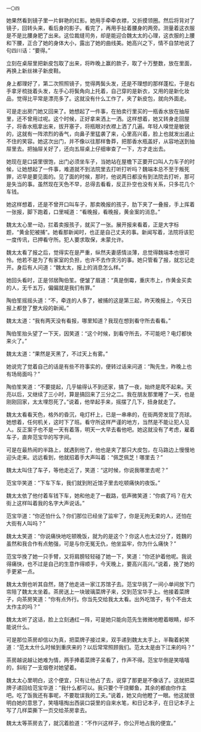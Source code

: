     一〇四 

   她果然看到镜子里一片鲜艳的红影。她用手牵牵衣襟，又折摸领圈。然后将背对了镜子，回转头来，看后身的影子。看完了，再用手扯着腰身的两旁。测量着这衣服是不是比腰身肥了出来。这位裁缝司务，却是能迎合魏太太的心理，这衣服的上腰和下腰，正合了她的身体大小，露出了她的曲线美。她高兴之下，情不自禁地说了句四川话：“要得。”

   立刻在桌屉里把新皮包取了出来，将昨晚上赢的款子，取了十万整数，放在里面，再换上新丝袜子新皮鞋。

   身上都理好了，第二次照照镜子，觉得两鬓头发，还是不理想的那样蓬松，于是右手拿牙梳拢着头发，左手心将鬓角向上托着，自己穿的是新衣，又用的是新化妆品，觉得比平常是漂亮多了。这就没有什么工作了，夹了新皮包，就向外面走。

   可是走出房门她又回来了。她想起了一件事，在拍卖行里买的一瓶香水放在抽屉里，还不曾用过呢。这个时候，正好拿来洒上一洒。这样想着，她又转身走回屋子，将香水瓶拿出来，拔开塞子，将瓶眼对衣襟上洒了几遍。年轻人嗅觉是敏锐的，这就有一阵浓烈的香气，向鼻子里猛袭了来，心里高兴着，脸上也就发出遏止不住的笑容。她这次出门，并不像以往那样鲁莽，把那香水瓶盖好，从容地送到抽屉里去。把抽屉关好了，还向五屉桌上仔细审查了一下，方才走出去。

   她现在是口袋里很饱，出门必须坐车子，当她站在屋檐下正要开口叫人力车子的时候，让她想起了一件事，难道就不到法院里去打听打听吗？魏端本总不至于叛死罪，迟早是要见面的。见了面的时候，那时，他说两日都没有到法院去打听，那可是失当的事。虽然现在天色不早，总得去看看，反正扑空也没有关系，只多花几个车钱。

   她这样想着，还是不曾开口叫车子，那卖晚报的孩子，肋下夹了一叠报，手上挥着一张报，脚下跑着，口里喊道：“看晚报，看晚报，黄金案的消息。”

   魏太太心里一动，拦着卖报孩子，就买了一张。展开报来看着，正是大字标题，“黄金犯被捕”。她看那新闻时，也正是自己丈夫的事。新闻写着，法院将该犯一度传讯，已押看守所。犯人要求取保，未蒙允许。

   魏太太看了报之后，觉得实在是严重，纵然夫妻感情淡薄，总觉得魏端本也很可怜。他若不是为了有家室的负担，也许不去作贪污的事。她只管看了报，就忘记走开。身后有人问道：“魏太太，报上的消息怎么样。”

   她回头看时，正是邻居陶伯笙。便皱了眉道：“真是倒霉，重庆市上，作黄金买卖的人，无千五万，偏偏就是我们有罪。”

   陶伯笙摇摇头道：“不，牵连的人多了，被捕的这是第三起，昨天晚报上，今天日报上都登了整大段的新闻。”

   魏太太道：“我有两天没有看报，哪里知道？我现在想到看守所去看看。”

   陶伯笙抬头望了一下天，因笑道：“这个时候，到看守所去，不可能吧？电灯都快来火了。”

   魏太太道：“果然是天黑了，不过天上有雾。”

   她说完了觉着自己的话是有些不符事实的，便转过话来问道：“陶先生，昨晚上也有场局面吗？”

   陶伯笙笑道：“不要提起，几乎输得认不到还家，搞了一夜，始终是爬不起来。天亮以后，又继续了三小时，算是搞回来了三分之二。我在朋友那里睡了一天，也是刚刚回家，太太埋怨死了。”说着，他举起手来，摇摆了几下，扭身就走了。

   魏太太看看天色，格外的昏沉，电灯杆上，已是一串串的，在街两旁发现了亮球。她想着，任何机关，这时下了班。看守所这样严谨的地方，当然是不能让犯人见人。反正案子也不是一天有着落，明天一大早去看他吧。她这就没有了考虑，雇着车子，直奔范宝华的写字间。

   可是在最热闹的半路上，就遇到他了，他也是夹了那只大皮包，在马路边上慢慢地迎头走来。远远看到，他就招着手大声叫着：“佩芝佩芝！哪里去？”

   魏太太叫住了车子，等他走近了，笑道：“这时候，你说我哪里去呢？”

   范宝华笑道：“下车下车，我们就到附近馆子里去吃顿痛快的夜饭。”

   魏太太依了他付着车钱下车，她和他走了一截路，低声微笑道：“你疯了吗？在大街上这样叫着我的名字大声说话。”

   范宝华道：“你还怕什么？你们那位已经坐了监牢了，你是无拘无束的人，还怕在大街有人叫吗？”

   魏太太笑道：“你说痛快地吃顿晚饭，就为的是这个？你这人也太过分了，姓魏的虽然和我合作有点勉强，可是与你无冤无仇，他坐监牢，你为什么痛快？”

   范宝华挽了她一只手臂，又将肩膀轻轻碰了她一下，笑道：“你还护着他呢。我说得痛快，也不过是自己的生意作得顺手，今天晚上，要高兴高兴。”说着，挽了她的手更紧一点。

   魏太太倒也听其自然，随了他走进一家江苏馆子去。范宝华挑了一间小单间放下门帘陪了魏太太坐着。茶房送上一块玻璃菜牌子来，交到范宝华手上。他接着菜牌子，向茶房笑道：“你有点外行。你当先交给我太太看。出外吃馆子，有个不由太太作主的吗？”

   魏太太听了这话，脸上立刻通红一阵，可是她只能向范先生微微地瞪着眼睛，却不能说什么。

   可是那位茶房却信以为真，把菜牌子接过来，双手递到魏太太手上，半鞠着躬笑道：“范太太什么时候到重庆来的？以后常常照顾我们。范太太是由下江来的吗？”

   茶房越说越让她难为情，两手捧着菜牌子呆看了，作声不得。范宝华倒是笑嘻嘻的，斜衔了一支烟卷对她望着。

   魏太太心里明白，这个便宜，只有让他占了去，说穿了那更是不像话了。这就把菜牌子递回给范宝华道：“我什么都可以。我只要个干烧鲫鱼，其余的都由你作主吧。吃了饭我还有事呢，不要耽误我的工夫。”说着，她又向他瞪了一眼。他这就很明白她的意思了，笑嘻嘻掏出西装口袋里的自来水笔，和日记本子，在日记本子上写了几样菜撕下一页交给茶房拿去。

   魏太太等茶房去了，就沉着脸道：“不作兴这样子，你公开地占我的便宜。”

